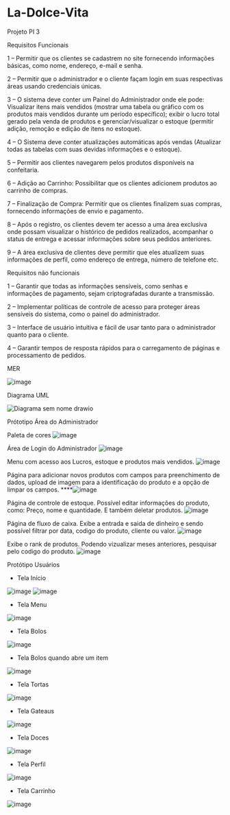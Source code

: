 # La-Dolce-Vita
Projeto PI 3
 
Requisitos Funcionais

1 – Permitir que os clientes se cadastrem no site fornecendo informações básicas, como nome,
endereço, e-mail e senha.

2 – Permitir que o administrador e o cliente façam login em suas respectivas áreas usando
credenciais únicas.

3 – O sistema deve conter um Painel do Administrador onde ele pode: Visualizar itens mais
vendidos (mostrar uma tabela ou gráfico com os produtos mais vendidos durante um período
específico); exibir o lucro total gerado pela venda de produtos e gerenciar/visualizar o estoque
(permitir adição, remoção e edição de itens no estoque).

4 – O Sistema deve conter atualizações automáticas após vendas (Atualizar todas as tabelas
com suas devidas informações e o estoque).

5 – Permitir aos clientes navegarem pelos produtos disponíveis na confeitaria.

6 – Adição ao Carrinho: Possibilitar que os clientes adicionem produtos ao carrinho de compras.

7 – Finalização de Compra: Permitir que os clientes finalizem suas compras, fornecendo
informações de envio e pagamento.

8 – Após o registro, os clientes devem ter acesso a uma área exclusiva onde possam visualizar o
histórico de pedidos realizados, acompanhar o status de entrega e acessar informações sobre
seus pedidos anteriores.

9 – A área exclusiva de clientes deve permitir que eles atualizem suas informações de perfil,
como endereço de entrega, número de telefone etc.

Requisitos não funcionais

1 – Garantir que todas as informações sensíveis, como senhas e informações de pagamento,
sejam criptografadas durante a transmissão.

2 – Implementar políticas de controle de acesso para proteger áreas sensíveis do sistema, como
o painel do administrador.

3 – Interface de usuário intuitiva e fácil de usar tanto para o administrador quanto para o cliente.

4 – Garantir tempos de resposta rápidos para o carregamento de páginas e processamento de
pedidos.

MER

![image](https://github.com/JoaoRodrigues10/la-dolce-vita/assets/143283670/e6563e83-04e3-44f9-9de9-242e0c6d4a6e)

 Diagrama UML
 
 ![Diagrama sem nome drawio](https://github.com/JoaoRodrigues10/la-dolce-vita/assets/133686132/cd1bf181-36ed-4905-8004-941210c838b0)

Prótotipo Área do Administrador

Paleta de cores
![image](https://github.com/JoaoRodrigues10/la-dolce-vita/assets/143104412/e2f9d27a-e952-4352-91e0-34f77530edf2)

Área de Login do Administrador
![image](https://github.com/JoaoRodrigues10/la-dolce-vita/assets/143104412/086721f4-5b3c-4757-8558-a6f14e49110a)

Menu com acesso aos Lucros, estoque e produtos mais vendidos.
![image](https://github.com/JoaoRodrigues10/la-dolce-vita/assets/143104412/e70a293b-f06e-41e3-99cd-4ad0f7919ec2)

Página para adicionar novos produtos com campos para preenchimento de dados, upload de imagem para a identificação do produto 
e a opção de limpar os campos.
****![image](https://github.com/JoaoRodrigues10/la-dolce-vita/assets/143104412/536ae04f-33c2-4029-b6e7-7dd8b0d298ac)

Página de controle de estoque. Possível editar informações do produto, como: Preço, nome e quantidade. E também deletar produtos.
![image](https://github.com/JoaoRodrigues10/la-dolce-vita/assets/143104412/6f193800-0083-4e0b-a062-326a4419dd6a)

Página de fluxo de caixa. Exibe a entrada e saida de dinheiro e sendo possível filtrar por data, codigo do produto, cliente ou valor.
![image](https://github.com/JoaoRodrigues10/la-dolce-vita/assets/143104412/77b2cd43-4520-4bcc-b3d3-e99283e5787f)


Exibe o rank de produtos. Podendo vizualizar meses anteriores, pesquisar pelo codigo do produto. 
![image](https://github.com/JoaoRodrigues10/la-dolce-vita/assets/143104412/662f8b14-9ab6-428b-94a3-06019cb8355c)



Protótipo Usuários


- Tela Início

![image](https://github.com/JoaoRodrigues10/la-dolce-vita/assets/89986701/f446e8e2-e271-4df6-bfb5-353177e4979f)
![image](https://github.com/JoaoRodrigues10/la-dolce-vita/assets/89986701/69ce2152-4e7a-4306-a678-eaddda4362a0)

- Tela Menu

![image](https://github.com/JoaoRodrigues10/la-dolce-vita/assets/89986701/6539a577-5597-4232-a798-9ad324d8ddf3)

- Tela Bolos
  
![image](https://github.com/JoaoRodrigues10/la-dolce-vita/assets/89986701/2c6a5be2-7b40-4a76-b344-2aa5f6fa6ca3)

- Tela Bolos quando abre um item

![image](https://github.com/JoaoRodrigues10/la-dolce-vita/assets/89986701/29a96c90-7f65-4805-8490-6caf57203a17)

- Tela Tortas

![image](https://github.com/JoaoRodrigues10/la-dolce-vita/assets/89986701/da6a7a23-f76a-4bfd-a2b4-97d821776cb9)

- Tela Gateaus

![image](https://github.com/JoaoRodrigues10/la-dolce-vita/assets/89986701/023cebec-4e4f-4784-8c06-0ee4633bee97)

- Tela Doces

![image](https://github.com/JoaoRodrigues10/la-dolce-vita/assets/89986701/2113f5f7-63fe-4959-a2fd-e1f3ace1a3b1)

- Tela Perfil

![image](https://github.com/JoaoRodrigues10/la-dolce-vita/assets/89986701/571a9152-1873-42ce-94fc-416cd7cac18f)

- Tela Carrinho

![image](https://github.com/JoaoRodrigues10/la-dolce-vita/assets/89986701/fd50c136-abf2-4b04-831e-87ab98f4a60d)
